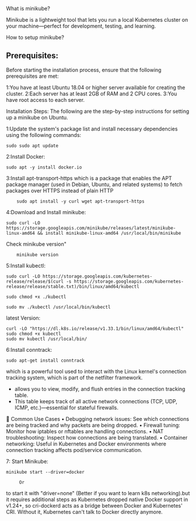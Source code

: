 What is minikube?

Minikube is a lightweight tool that lets you run a local Kubernetes cluster on your machine—perfect for development, testing, and learning.

How to setup minikube?

Prerequisites:
--------------
Before starting the installation process, ensure that the following prerequisites are met:

1:You have at least  Ubuntu 18.04 or higher server available for creating the cluster.
2:Each server has at least 2GB of RAM and 2 CPU cores.
3:You have root access to each server.

Installation Steps:
The following are the step-by-step instructions for setting up a minikube on Ubuntu.

1:Update the system's package list and install necessary dependencies using the following commands:

	sudo sudo apt update
	
2:Install Docker:
	
	sudo apt -y install docker.io
	
3:Install apt-transport-https which is a package that enables the APT package manager (used in Debian, Ubuntu, and related systems) to fetch packages over HTTPS instead of plain HTTP

        sudo apt install -y curl wget apt-transport-https

4:Download and Install minikube:

	sudo curl -LO https://storage.googleapis.com/minikube/releases/latest/minikube-linux-amd64 && install minikube-linux-amd64 /usr/local/bin/minikube
  
  Check minikube version"
  
		minikube version

5:Install kubectl: 

	sudo curl -LO https://storage.googleapis.com/kubernetes-release/release/$(curl -s https://storage.googleapis.com/kubernetes-release/release/stable.txt)/bin/linux/amd64/kubectl

	sudo chmod +x ./kubectl

	sudo mv ./kubectl /usr/local/bin/kubectl

latest Version:

	curl -LO "https://dl.k8s.io/release/v1.33.1/bin/linux/amd64/kubectl"
	sudo chmod +x kubectl
	sudo mv kubectl /usr/local/bin/

6:Install conntrack: 

	sudo apt-get install conntrack

which is a powerful tool used to interact with the Linux kernel's connection tracking system, which is part of the netfilter framework.
 - allows you to view, modify, and flush entries in the connection tracking table.
 - This table keeps track of all active network connections (TCP, UDP, ICMP, etc.)—essential for stateful firewalls.

🧰 Common Use Cases
• Debugging network issues: See which connections are being tracked and why packets are being dropped.
• Firewall tuning: Monitor how iptables or nftables are handling connections.
• NAT troubleshooting: Inspect how connections are being translated.
• Container networking: Useful in Kubernetes and Docker environments where connection tracking affects pod/service communication.

7: Start Minikube:

    minikube start --driver=docker
 	
		 Or
to start it with "driver=none" (Better if you want to learn k8s networking).but it requires additional steps as Kubernetes dropped native Docker support in v1.24+, so cri-dockerd acts as a bridge between Docker and Kubernetes' CRI. Without it, Kubernetes can't talk to Docker directly anymore.

